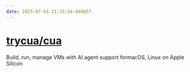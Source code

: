 ```yaml
---
date: 2025-07-01 21:15:54.048657
---
```


# [trycua/cua](https://github.com/trycua/cua)

Build, run, manage VMs with AI agent support formacOS, Linux on Apple Silicon
